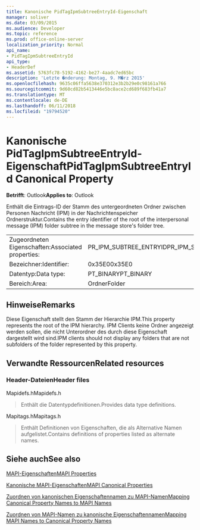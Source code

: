 ```yaml
---
title: Kanonische PidTagIpmSubtreeEntryId-Eigenschaft
manager: soliver
ms.date: 03/09/2015
ms.audience: Developer
ms.topic: reference
ms.prod: office-online-server
localization_priority: Normal
api_name:
- PidTagIpmSubtreeEntryId
api_type:
- HeaderDef
ms.assetid: 5763fc78-5192-4162-be27-4aadc7ed65bc
description: 'Letzte �nderung: Montag, 9. M�rz 2015'
ms.openlocfilehash: 9635c06ffa5638e370312e3b2b29e0c98161a766
ms.sourcegitcommit: 9d60cd82b5413446e5bc8ace2cd689f683fb41a7
ms.translationtype: MT
ms.contentlocale: de-DE
ms.lasthandoff: 06/11/2018
ms.locfileid: "19794520"
---
```

# <a name="pidtagipmsubtreeentryid-canonical-property"></a><span data-ttu-id="436c3-103">Kanonische PidTagIpmSubtreeEntryId-Eigenschaft</span><span class="sxs-lookup"><span data-stu-id="436c3-103">PidTagIpmSubtreeEntryId Canonical Property</span></span>

  
  
<span data-ttu-id="436c3-104">**Betrifft**: Outlook</span><span class="sxs-lookup"><span data-stu-id="436c3-104">**Applies to**: Outlook</span></span> 
  
<span data-ttu-id="436c3-105">Enthält die Eintrags-ID der Stamm des untergeordneten Ordner zwischen Personen Nachricht (IPM) in der Nachrichtenspeicher Ordnerstruktur.</span><span class="sxs-lookup"><span data-stu-id="436c3-105">Contains the entry identifier of the root of the interpersonal message (IPM) folder subtree in the message store's folder tree.</span></span> 
  
|||
|:-----|:-----|
|<span data-ttu-id="436c3-106">Zugeordneten Eigenschaften:</span><span class="sxs-lookup"><span data-stu-id="436c3-106">Associated properties:</span></span>  <br/> |<span data-ttu-id="436c3-107">PR_IPM_SUBTREE_ENTRYID</span><span class="sxs-lookup"><span data-stu-id="436c3-107">PR_IPM_SUBTREE_ENTRYID</span></span>  <br/> |
|<span data-ttu-id="436c3-108">Bezeichner:</span><span class="sxs-lookup"><span data-stu-id="436c3-108">Identifier:</span></span>  <br/> |<span data-ttu-id="436c3-109">0x35E0</span><span class="sxs-lookup"><span data-stu-id="436c3-109">0x35E0</span></span>  <br/> |
|<span data-ttu-id="436c3-110">Datentyp:</span><span class="sxs-lookup"><span data-stu-id="436c3-110">Data type:</span></span>  <br/> |<span data-ttu-id="436c3-111">PT_BINARY</span><span class="sxs-lookup"><span data-stu-id="436c3-111">PT_BINARY</span></span>  <br/> |
|<span data-ttu-id="436c3-112">Bereich:</span><span class="sxs-lookup"><span data-stu-id="436c3-112">Area:</span></span>  <br/> |<span data-ttu-id="436c3-113">Ordner</span><span class="sxs-lookup"><span data-stu-id="436c3-113">Folder</span></span>  <br/> |
   
## <a name="remarks"></a><span data-ttu-id="436c3-114">Hinweise</span><span class="sxs-lookup"><span data-stu-id="436c3-114">Remarks</span></span>

<span data-ttu-id="436c3-115">Diese Eigenschaft stellt den Stamm der Hierarchie IPM.</span><span class="sxs-lookup"><span data-stu-id="436c3-115">This property represents the root of the IPM hierarchy.</span></span> <span data-ttu-id="436c3-116">IPM Clients keine Ordner angezeigt werden sollen, die nicht Unterordner des durch diese Eigenschaft dargestellt wird sind.</span><span class="sxs-lookup"><span data-stu-id="436c3-116">IPM clients should not display any folders that are not subfolders of the folder represented by this property.</span></span>
  
## <a name="related-resources"></a><span data-ttu-id="436c3-117">Verwandte Ressourcen</span><span class="sxs-lookup"><span data-stu-id="436c3-117">Related resources</span></span>

### <a name="header-files"></a><span data-ttu-id="436c3-118">Header-Dateien</span><span class="sxs-lookup"><span data-stu-id="436c3-118">Header files</span></span>

<span data-ttu-id="436c3-119">Mapidefs.h</span><span class="sxs-lookup"><span data-stu-id="436c3-119">Mapidefs.h</span></span>
  
> <span data-ttu-id="436c3-120">Enthält die Datentypdefinitionen.</span><span class="sxs-lookup"><span data-stu-id="436c3-120">Provides data type definitions.</span></span>
    
<span data-ttu-id="436c3-121">Mapitags.h</span><span class="sxs-lookup"><span data-stu-id="436c3-121">Mapitags.h</span></span>
  
> <span data-ttu-id="436c3-122">Enthält Definitionen von Eigenschaften, die als Alternative Namen aufgelistet.</span><span class="sxs-lookup"><span data-stu-id="436c3-122">Contains definitions of properties listed as alternate names.</span></span>
    
## <a name="see-also"></a><span data-ttu-id="436c3-123">Siehe auch</span><span class="sxs-lookup"><span data-stu-id="436c3-123">See also</span></span>



[<span data-ttu-id="436c3-124">MAPI-Eigenschaften</span><span class="sxs-lookup"><span data-stu-id="436c3-124">MAPI Properties</span></span>](mapi-properties.md)
  
[<span data-ttu-id="436c3-125">Kanonische MAPI-Eigenschaften</span><span class="sxs-lookup"><span data-stu-id="436c3-125">MAPI Canonical Properties</span></span>](mapi-canonical-properties.md)
  
[<span data-ttu-id="436c3-126">Zuordnen von kanonischen Eigenschaftennamen zu MAPI-Namen</span><span class="sxs-lookup"><span data-stu-id="436c3-126">Mapping Canonical Property Names to MAPI Names</span></span>](mapping-canonical-property-names-to-mapi-names.md)
  
[<span data-ttu-id="436c3-127">Zuordnen von MAPI-Namen zu kanonische Eigenschaftennamen</span><span class="sxs-lookup"><span data-stu-id="436c3-127">Mapping MAPI Names to Canonical Property Names</span></span>](mapping-mapi-names-to-canonical-property-names.md)

